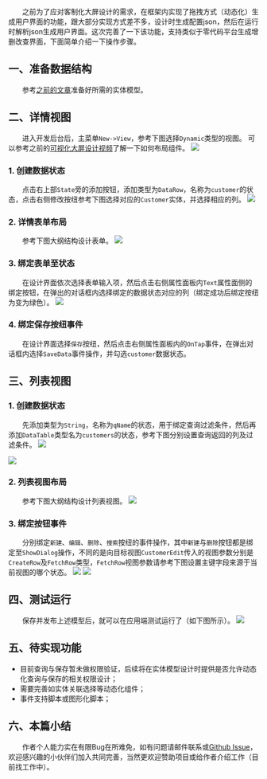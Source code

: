 &emsp;&emsp;之前为了应对客制化大屏设计的需求，在框架内实现了拖拽方式（动态化）生成用户界面的功能，跟大部分实现方式差不多，设计时生成配置json，然后在运行时解析json生成用户界面。这次完善了一下该功能，支持类似于零代码平台生成增删改查界面，下面简单介绍一下操作步骤。

## 一、准备数据结构
&emsp;&emsp;参考[之前的文章](https://www.cnblogs.com/BaiCai/p/18026244)准备好所需的实体模型。

## 二、详情视图
&emsp;&emsp;进入开发后台后，主菜单`New->View`，参考下图选择`Dynamic`类型的视图。
可以参考之前的[可视化大屏设计视频](https://www.toutiao.com/i7293883261099606563)了解一下如何布局组件。
![](imgs/6_NewView.png)

### 1. 创建数据状态
&emsp;&emsp;点击右上部`State`旁的添加按钮，添加类型为`DataRow`，名称为`customer`的状态，点击右侧修改按纽参考下图选择对应的`Customer`实体，并选择相应的列。
![](imgs/6_DataRow.png)

### 2. 详情表单布局
&emsp;&emsp;参考下图大纲结构设计表单。
![](imgs/6_EditView.png)

### 3. 绑定表单至状态
&emsp;&emsp;在设计界面依次选择表单输入项，然后点击右侧属性面板内`Text`属性面侧的绑定按钮，在弹出的对话框内选择绑定的数据状态对应的列（绑定成功后绑定按纽为变为绿色）。
![](imgs/6_BindToState.png)

### 4. 绑定保存按纽事件
&emsp;&emsp;在设计界面选择`保存`按纽，然后点击右侧属性面板内的`OnTap`事件，在弹出对话框内选择`SaveData`事件操作，并勾选`customer`数据状态。

## 三、列表视图

### 1. 创建数据状态
&emsp;&emsp;先添加类型为`String`，名称为`qName`的状态，用于绑定查询过滤条件，然后再添加`DataTable`类型名为`customers`的状态，参考下图分别设置查询返回的列及过滤条件。
![](imgs/6_QuerySelects.png)

![](imgs/6_QueryFilter.png)

### 2. 列表视图布局
&emsp;&emsp;参考下图大纲结构设计列表视图。
![](imgs/6_ListView.png)

### 3. 绑定按钮事件
&emsp;&emsp;分别绑定`新建`、`编辑`、`删除`、`搜索`按纽的事件操作，其中`新建`与`删除`按钮都是绑定至`ShowDialog`操作，不同的是向目标视图`CustomerEdit`传入的视图参数分别是`CreateRow`及`FetchRow`类型，`FetchRow`视图参数请参考下图设置主键字段来源于当前视图的哪个状态。
![](imgs/6_BindEvent.png)
![](imgs/6_FetchRow.png)


## 四、测试运行
&emsp;&emsp;保存并发布上述模型后，就可以在应用端测试运行了（如下图所示）。
![](imgs/6_RunDemo.png)

## 五、待实现功能
* 目前查询与保存暂未做权限验证，后续将在实体模型设计时提供是否允许动态化查询与保存的相关权限设计；
* 需要完善如实体关联选择等动态化组件；
* 事件支持脚本或图形化脚本；

## 六、本篇小结
&emsp;&emsp;作者个人能力实在有限Bug在所难免，如有问题请邮件联系或[Github Issue](https://github.com/enjoycode/AppBox.git)，欢迎感兴趣的小伙伴们加入共同完善，当然更欢迎赞助项目或给作者介绍工作（目前找工作中）。